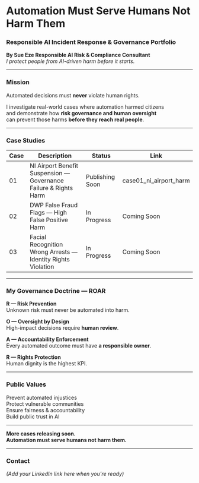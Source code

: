 # **Automation Must Serve Humans  Not Harm Them**
### Responsible AI Incident Response & Governance Portfolio  
**By Sue Eze  Responsible AI Risk & Compliance Consultant**  
*I protect people from AI-driven harm  before it starts.*

---

###  Mission

Automated decisions must **never** violate human rights.

I investigate real-world cases where automation harmed citizens  
and demonstrate how **risk governance and human oversight**  
can prevent those harms **before they reach real people**.

---

###  Case Studies

| Case | Description | Status | Link |
|------|-------------|--------|------|
| 01 | NI Airport Benefit Suspension — Governance Failure & Rights Harm |  Publishing Soon |  case01_ni_airport_harm |
| 02 | DWP False Fraud Flags — High False Positive Harm |  In Progress | Coming Soon |
| 03 | Facial Recognition Wrong Arrests — Identity Rights Violation |  In Progress | Coming Soon |

---

###  My Governance Doctrine — **ROAR**

**R — Risk Prevention**  
Unknown risk must never be automated into harm.

**O — Oversight by Design**  
High-impact decisions require **human review**.

**A — Accountability Enforcement**  
Every automated outcome must have **a responsible owner**.

**R — Rights Protection**  
Human dignity is the highest KPI.

---

###  Public Values

 Prevent automated injustices  
 Protect vulnerable communities  
 Ensure fairness & accountability  
 Build public trust in AI  

---

**More cases releasing soon.**  
**Automation must serve humans  not harm them.**

---

###  Contact  
 *(Add your LinkedIn link here when you're ready)*  
